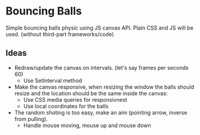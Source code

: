 # Bouncing Balls

Simple bouncing balls physic using JS canvas API.
Plain CSS and JS will be used. (without third-part frameworks/code)

## Ideas

- Redraw/update the canvas on intervals. (let's say frames per seconds 60)
    * Use SetInterval method
- Make the canvas responsive, when resizing the window the balls should resize and the location should be the same inside the canvas:
    * Use CSS media queries for responsivnest
    * Use local coordinates for the balls
- The random shoting is too easy, make an aim (pointing arrow, inverse from pulling).
    * Handle mouse moving, mouse up and mouse down
